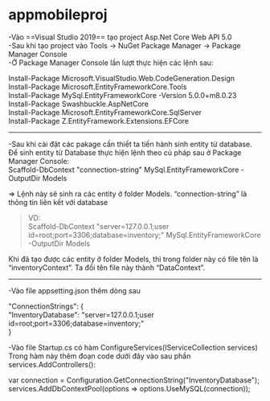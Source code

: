 # appmobileproj
-Vào ==Visual Studio 2019== tạo project Asp.Net Core Web API 5.0  
-Sau khi tạo project vào Tools -> NuGet Package Manager -> Package Manager Console  
-Ở Package Manager Console lần lượt thực hiện các lệnh sau:  

Install-Package Microsoft.VisualStudio.Web.CodeGeneration.Design   
Install-Package Microsoft.EntityFrameworkCore.Tools  
Install-Package MySql.EntityFrameworkCore -Version 5.0.0+m8.0.23  
Install-Package Swashbuckle.AspNetCore   
Install-Package Microsoft.EntityFrameworkCore.SqlServer  
Install-Package Z.EntityFramework.Extensions.EFCore  

***
-Sau khi cài đặt các pakage cần thiết ta tiến hành sinh entity từ database. Để sinh entity từ Database thực hiện lệnh theo cú pháp sau ở Package Manager Console:  
Scaffold-DbContext "connection-string" MySql.EntityFrameworkCore -OutputDir Models

=> Lệnh này sẽ sinh ra các entity ở folder Models. “connection-string” là thông tin liên kết với database  
	
>VD:  
>Scaffold-DbContext "server=127.0.0.1;user id=root;port=3306;database=inventory;" MySql.EntityFrameworkCore -OutputDir Models   

Khi đã tạo được các entity ở folder Models, thì trong folder này có file tên là “inventoryContext”. Ta đổi tên file này thành “DataContext”.  
***
-Vào file appsetting.json thêm dòng sau  

  "ConnectionStrings": {  
    "InventoryDatabase": "server=127.0.0.1;user id=root;port=3306;database=inventory;"  
  }  

-Vào file Startup.cs có hàm ConfigureServices(IServiceCollection services)  
Trong hàm này thêm đoạn code dưới đây vào sau phần services.AddControllers():  

var connection = Configuration.GetConnectionString("InventoryDatabase");  
services.AddDbContextPool<DataContext>(options => options.UseMySQL(connection));   

